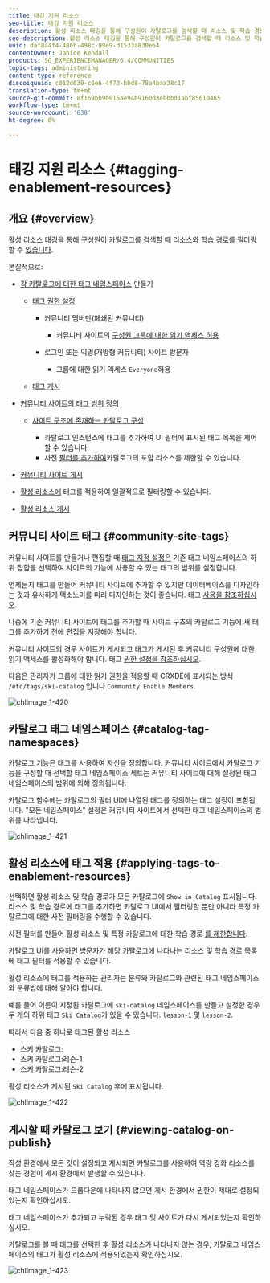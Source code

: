 ```yaml
---
title: 태깅 지원 리소스
seo-title: 태깅 지원 리소스
description: 활성 리소스 태깅을 통해 구성원이 카탈로그를 검색할 때 리소스 및 학습 경로를 필터링할 수 있습니다
seo-description: 활성 리소스 태깅을 통해 구성원이 카탈로그를 검색할 때 리소스 및 학습 경로를 필터링할 수 있습니다
uuid: daf8a4f4-486b-498c-99e9-d1533a830e64
contentOwner: Janice Kendall
products: SG_EXPERIENCEMANAGER/6.4/COMMUNITIES
topic-tags: administering
content-type: reference
discoiquuid: c012d639-c6e6-4f73-bbd8-78a4baa38c17
translation-type: tm+mt
source-git-commit: 8f169bb9b015ae94b9160d3ebbbd1abf85610465
workflow-type: tm+mt
source-wordcount: '638'
ht-degree: 0%

---
```



# 태깅 지원 리소스 {#tagging-enablement-resources}

## 개요 {#overview}

활성 리소스 태깅을 통해 구성원이 카탈로그를 검색할 때 리소스와 학습 경로를 필터링할 수 [있습니다](functions.md#catalog-function).

본질적으로:

* [각 카탈로그에 대한 태그 네임스페이스](../../help/sites-administering/tags.md#creating-a-namespace) 만들기

   * [태그 권한 설정](../../help/sites-administering/tags.md#setting-tag-permissions)

      * 커뮤니티 멤버만(폐쇄된 커뮤니티)

         * 커뮤니티 사이트의 [구성원 그룹에 대한 읽기 액세스 허용](users.md#publish-group-roles)
      * 로그인 또는 익명(개방형 커뮤니티) 사이트 방문자

         * 그룹에 대한 읽기 액세스 `Everyone`허용
   * [태그 게시](../../help/sites-administering/tags.md#publishing-tags)



* [커뮤니티 사이트의 태그 범위 정의](sites-console.md#tagging)

   * [사이트 구조에 존재하는 카탈로그 구성](functions.md#catalog-function)

      * 카탈로그 인스턴스에 태그를 추가하여 UI 필터에 표시된 태그 목록을 제어할 수 있습니다.
      * 사전 [필터를 추가하여](catalog-developer-essentials.md#pre-filters)카탈로그의 포함 리소스를 제한할 수 있습니다.

* [커뮤니티 사이트 게시](sites-console.md#publishing-the-site)
* [활성 리소스에](resources.md#create-a-resource) 태그를 적용하여 일괄적으로 필터링할 수 있습니다.
* [활성 리소스 게시](resources.md#publish)

## 커뮤니티 사이트 태그 {#community-site-tags}

커뮤니티 사이트를 만들거나 편집할 때 [태그 지정 설정은](sites-console.md#tagging) 기존 태그 네임스페이스의 하위 집합을 선택하여 사이트의 기능에 사용할 수 있는 태그의 범위를 설정합니다.

언제든지 태그를 만들어 커뮤니티 사이트에 추가할 수 있지만 데이터베이스를 디자인하는 것과 유사하게 택소노미를 미리 디자인하는 것이 좋습니다. 태그 [사용을 참조하십시오](../../help/sites-authoring/tags.md).

나중에 기존 커뮤니티 사이트에 태그를 추가할 때 사이트 구조의 카탈로그 기능에 새 태그를 추가하기 전에 편집을 저장해야 합니다.

커뮤니티 사이트의 경우 사이트가 게시되고 태그가 게시된 후 커뮤니티 구성원에 대한 읽기 액세스를 활성화해야 합니다. 태그 [권한 설정을 참조하십시오](../../help/sites-administering/tags.md#setting-tag-permissions).

다음은 관리자가 그룹에 대한 읽기 권한을 적용할 때 CRXDE에 표시되는 방식 `/etc/tags/ski-catalog` 입니다 `Community Enable Members`.

![chlimage_1-420](assets/chlimage_1-420.png)

## 카탈로그 태그 네임스페이스 {#catalog-tag-namespaces}

카탈로그 기능은 태그를 사용하여 자신을 정의합니다. 커뮤니티 사이트에서 카탈로그 기능을 구성할 때 선택할 태그 네임스페이스 세트는 커뮤니티 사이트에 대해 설정된 태그 네임스페이스의 범위에 의해 정의됩니다.

카탈로그 함수에는 카탈로그의 필터 UI에 나열된 태그를 정의하는 태그 설정이 포함됩니다. &quot;모든 네임스페이스&quot; 설정은 커뮤니티 사이트에서 선택한 태그 네임스페이스의 범위를 나타냅니다.

![chlimage_1-421](assets/chlimage_1-421.png)

## 활성 리소스에 태그 적용 {#applying-tags-to-enablement-resources}

선택하면 활성 리소스 및 학습 경로가 모든 카탈로그에 `Show in Catalog` 표시됩니다. 리소스 및 학습 경로에 태그를 추가하면 카탈로그 UI에서 필터링할 뿐만 아니라 특정 카탈로그에 대한 사전 필터링을 수행할 수 있습니다.

사전 필터를 만들어 활성 리소스 및 특정 카탈로그에 대한 학습 경로 [를 제한합니다](catalog-developer-essentials.md#pre-filters).

카탈로그 UI를 사용하면 방문자가 해당 카탈로그에 나타나는 리소스 및 학습 경로 목록에 태그 필터를 적용할 수 있습니다.

활성 리소스에 태그를 적용하는 관리자는 분류와 카탈로그와 관련된 태그 네임스페이스와 분류법에 대해 알아야 합니다.

예를 들어 이름이 지정된 카탈로그에 `ski-catalog` 네임스페이스를 만들고 설정한 경우 두 개의 하위 태그 `Ski Catalog`가 있을 수 있습니다. `lesson-1` 및 `lesson-2`.

따라서 다음 중 하나로 태그된 활성 리소스

* 스키 카탈로그:
* 스키 카탈로그:레슨-1
* 스키 카탈로그:레슨-2

활성 리소스가 게시된 `Ski Catalog` 후에 표시됩니다.

![chlimage_1-422](assets/chlimage_1-422.png)

## 게시할 때 카탈로그 보기 {#viewing-catalog-on-publish}

작성 환경에서 모든 것이 설정되고 게시되면 카탈로그를 사용하여 역량 강화 리소스를 찾는 경험이 게시 환경에서 발생할 수 있습니다.

태그 네임스페이스가 드롭다운에 나타나지 않으면 게시 환경에서 권한이 제대로 설정되었는지 확인하십시오.

태그 네임스페이스가 추가되고 누락된 경우 태그 및 사이트가 다시 게시되었는지 확인하십시오.

카탈로그를 볼 때 태그를 선택한 후 활성 리소스가 나타나지 않는 경우, 카탈로그 네임스페이스의 태그가 활성 리소스에 적용되었는지 확인하십시오.

![chlimage_1-423](assets/chlimage_1-423.png)

